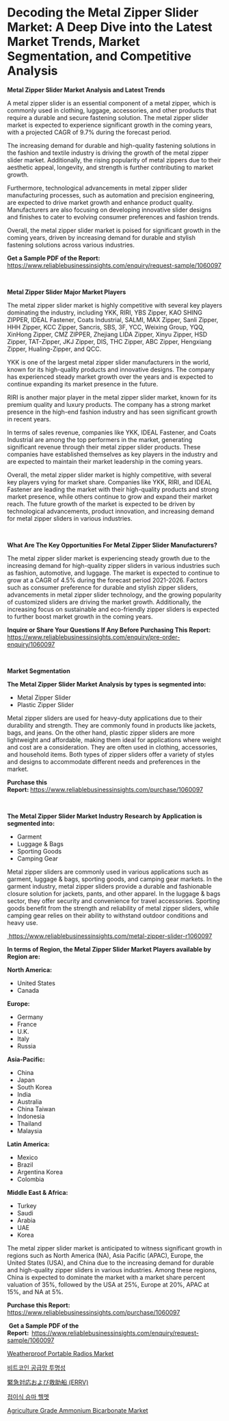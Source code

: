 <p><h1>Decoding the Metal Zipper Slider Market: A Deep Dive into the Latest Market Trends, Market Segmentation, and Competitive Analysis</h1></p><p><strong>Metal Zipper Slider Market Analysis and Latest Trends</strong></p>
<p><p>A metal zipper slider is an essential component of a metal zipper, which is commonly used in clothing, luggage, accessories, and other products that require a durable and secure fastening solution. The metal zipper slider market is expected to experience significant growth in the coming years, with a projected CAGR of 9.7% during the forecast period.</p><p>The increasing demand for durable and high-quality fastening solutions in the fashion and textile industry is driving the growth of the metal zipper slider market. Additionally, the rising popularity of metal zippers due to their aesthetic appeal, longevity, and strength is further contributing to market growth.</p><p>Furthermore, technological advancements in metal zipper slider manufacturing processes, such as automation and precision engineering, are expected to drive market growth and enhance product quality. Manufacturers are also focusing on developing innovative slider designs and finishes to cater to evolving consumer preferences and fashion trends.</p><p>Overall, the metal zipper slider market is poised for significant growth in the coming years, driven by increasing demand for durable and stylish fastening solutions across various industries.</p></p>
<p><strong>Get a Sample PDF of the Report:&nbsp;</strong> <a href="https://www.reliablebusinessinsights.com/enquiry/request-sample/1060097">https://www.reliablebusinessinsights.com/enquiry/request-sample/1060097</a></p>
<p>&nbsp;</p>
<p><strong>Metal Zipper Slider Major Market Players</strong></p>
<p><p>The metal zipper slider market is highly competitive with several key players dominating the industry, including YKK, RIRI, YBS Zipper, KAO SHING ZIPPER, IDEAL Fastener, Coats Industrial, SALMI, MAX Zipper, Sanli Zipper, HHH Zipper, KCC Zipper, Sancris, SBS, 3F, YCC, Weixing Group, YQQ, XinHong Zipper, CMZ ZIPPER, Zhejiang LIDA Zipper, Xinyu Zipper, HSD Zipper, TAT-Zipper, JKJ Zipper, DIS, THC Zipper, ABC Zipper, Hengxiang Zipper, Hualing-Zipper, and QCC.</p><p>YKK is one of the largest metal zipper slider manufacturers in the world, known for its high-quality products and innovative designs. The company has experienced steady market growth over the years and is expected to continue expanding its market presence in the future.</p><p>RIRI is another major player in the metal zipper slider market, known for its premium quality and luxury products. The company has a strong market presence in the high-end fashion industry and has seen significant growth in recent years.</p><p>In terms of sales revenue, companies like YKK, IDEAL Fastener, and Coats Industrial are among the top performers in the market, generating significant revenue through their metal zipper slider products. These companies have established themselves as key players in the industry and are expected to maintain their market leadership in the coming years.</p><p>Overall, the metal zipper slider market is highly competitive, with several key players vying for market share. Companies like YKK, RIRI, and IDEAL Fastener are leading the market with their high-quality products and strong market presence, while others continue to grow and expand their market reach. The future growth of the market is expected to be driven by technological advancements, product innovation, and increasing demand for metal zipper sliders in various industries.</p></p>
<p>&nbsp;</p>
<p><strong>What Are The Key Opportunities For Metal Zipper Slider Manufacturers?</strong></p>
<p><p>The metal zipper slider market is experiencing steady growth due to the increasing demand for high-quality zipper sliders in various industries such as fashion, automotive, and luggage. The market is expected to continue to grow at a CAGR of 4.5% during the forecast period 2021-2026. Factors such as consumer preference for durable and stylish zipper sliders, advancements in metal zipper slider technology, and the growing popularity of customized sliders are driving the market growth. Additionally, the increasing focus on sustainable and eco-friendly zipper sliders is expected to further boost market growth in the coming years.</p></p>
<p><strong>Inquire or Share Your Questions If Any Before Purchasing This Report:</strong> <a href="https://www.reliablebusinessinsights.com/enquiry/pre-order-enquiry/1060097">https://www.reliablebusinessinsights.com/enquiry/pre-order-enquiry/1060097</a></p>
<p>&nbsp;</p>
<p><strong>Market Segmentation</strong></p>
<p><strong>The Metal Zipper Slider Market Analysis by types is segmented into:</strong></p>
<p><ul><li>Metal Zipper Slider</li><li>Plastic Zipper Slider</li></ul></p>
<p><p>Metal zipper sliders are used for heavy-duty applications due to their durability and strength. They are commonly found in products like jackets, bags, and jeans. On the other hand, plastic zipper sliders are more lightweight and affordable, making them ideal for applications where weight and cost are a consideration. They are often used in clothing, accessories, and household items. Both types of zipper sliders offer a variety of styles and designs to accommodate different needs and preferences in the market.</p></p>
<p><strong>Purchase this Report:&nbsp;</strong><a href="https://www.reliablebusinessinsights.com/purchase/1060097">https://www.reliablebusinessinsights.com/purchase/1060097</a></p>
<p>&nbsp;</p>
<p><strong>The Metal Zipper Slider Market Industry Research by Application is segmented into:</strong></p>
<p><ul><li>Garment</li><li>Luggage & Bags</li><li>Sporting Goods</li><li>Camping Gear</li></ul></p>
<p><p>Metal zipper sliders are commonly used in various applications such as garment, luggage & bags, sporting goods, and camping gear markets. In the garment industry, metal zipper sliders provide a durable and fashionable closure solution for jackets, pants, and other apparel. In the luggage & bags sector, they offer security and convenience for travel accessories. Sporting goods benefit from the strength and reliability of metal zipper sliders, while camping gear relies on their ability to withstand outdoor conditions and heavy use.</p></p>
<p><a href="https://www.reliablebusinessinsights.com/metal-zipper-slider-r1060097">&nbsp;https://www.reliablebusinessinsights.com/metal-zipper-slider-r1060097</a></p>
<p><strong>In terms of Region, the Metal Zipper Slider Market Players available by Region are:</strong></p>
<p>
    <p> <strong> North America: </strong>
        <ul>
            <li>United States</li>
            <li>Canada</li>
        </ul>
        </p> 
    <p> <strong> Europe: </strong>
        <ul>
            <li>Germany</li>
            <li>France</li>
            <li>U.K.</li>
            <li>Italy</li>
            <li>Russia</li>
        </ul>
        </p> 
    <p> <strong> Asia-Pacific: </strong>
        <ul>
            <li>China</li>
            <li>Japan</li>
            <li>South Korea</li>
            <li>India</li>
            <li>Australia</li>
            <li>China Taiwan</li>
            <li>Indonesia</li>
            <li>Thailand</li>
            <li>Malaysia</li>
        </ul>
        </p> 
    <p> <strong> Latin America: </strong>
        <ul>
            <li>Mexico</li>
            <li>Brazil</li>
            <li>Argentina Korea</li>
            <li>Colombia</li>
        </ul>
        </p> 
    <p> <strong> Middle East & Africa: </strong>
        <ul>
            <li>Turkey</li>
            <li>Saudi</li>
            <li>Arabia</li>
            <li>UAE</li>
            <li>Korea</li>
        </ul>
    </p>
    </p>
<p><p>The metal zipper slider market is anticipated to witness significant growth in regions such as North America (NA), Asia Pacific (APAC), Europe, the United States (USA), and China due to the increasing demand for durable and high-quality zipper sliders in various industries. Among these regions, China is expected to dominate the market with a market share percent valuation of 35%, followed by the USA at 25%, Europe at 20%, APAC at 15%, and NA at 5%.</p></p>
<p><strong>Purchase this Report: </strong><a href="https://www.reliablebusinessinsights.com/purchase/1060097">https://www.reliablebusinessinsights.com/purchase/1060097</a></p>
<p>&nbsp;<strong>Get a Sample PDF of the Report:&nbsp;&nbsp;</strong><a href="https://www.reliablebusinessinsights.com/enquiry/request-sample/1060097">https://www.reliablebusinessinsights.com/enquiry/request-sample/1060097</a></p>
<p><strong></strong></p>
<p><p><a href="https://github.com/Valeridd446677/Market-Research-Report-List-1/blob/main/weatherproof-portable-radios-market.md">Weatherproof Portable Radios Market</a></p><p><a href="https://github.com/marufmohassin05/Market-Research-Report-List-1/blob/main/519862483792.md">비트코인 공급망 투명성</a></p><p><a href="https://medium.com/@abdielkilback/%E7%B7%8A%E6%80%A5%E5%AF%BE%E5%BF%9C%E3%81%8A%E3%82%88%E3%81%B3%E6%95%91%E5%8A%A9%E8%88%B9%E8%88%B6-errv-%E5%B8%82%E5%A0%B4%E8%A6%8F%E6%A8%A1-%E5%B8%82%E5%A0%B4%E5%B1%95%E6%9C%9B%E3%81%8A%E3%82%88%E3%81%B3%E5%B8%82%E5%A0%B4%E4%BA%88%E6%B8%AC-2024%E5%B9%B4%E3%81%8B%E3%82%892031%E5%B9%B4-6cb8f08bd5e9">緊急対応および救助船 (ERRV)</a></p><p><a href="https://medium.com/@felipegrrady654556/2024-2031-%EA%B8%B0%EA%B0%84%EC%9D%84-%EC%9C%84%ED%95%9C-%EC%A0%91%EC%9D%B4%EC%8B%9D-%ED%83%80%EC%9D%B4%EC%96%B4-%ED%97%AC%EB%A9%A7-%EC%8B%9C%EC%9E%A5-%EB%8F%99%ED%96%A5-%EB%B0%8F-%EC%8B%9C%EC%9E%A5-%EB%B6%84%EC%84%9D-%EC%98%88%EC%B8%A1-0a17a06700de">접이식 승마 헬멧</a></p><p><a href="https://github.com/rahu1506/Market-Research-Report-List-4/blob/main/agriculture-grade-ammonium-bicarbonate-market.md">Agriculture Grade Ammonium Bicarbonate Market</a></p></p>